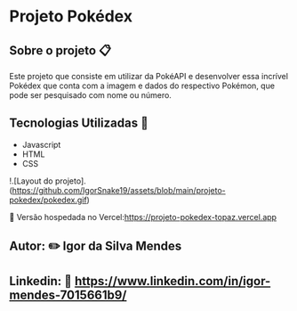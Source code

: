 # Projeto Pokédex 
## Sobre o projeto :clipboard:
Este projeto que consiste em utilizar da PokéAPI e desenvolver essa incrível Pokédex que conta com a imagem e dados do respectivo Pokémon, que pode ser pesquisado com nome ou número.

## Tecnologias Utilizadas :page_with_curl:
- Javascript
- HTML
- CSS

!.[Layout do projeto]. (https://github.com/IgorSnake19/assets/blob/main/projeto-pokedex/pokedex.gif)

:pushpin: Versão hospedada no Vercel:https://projeto-pokedex-topaz.vercel.app

## Autor: :pencil2: Igor da Silva Mendes
## Linkedin: :paperclip: https://www.linkedin.com/in/igor-mendes-7015661b9/
